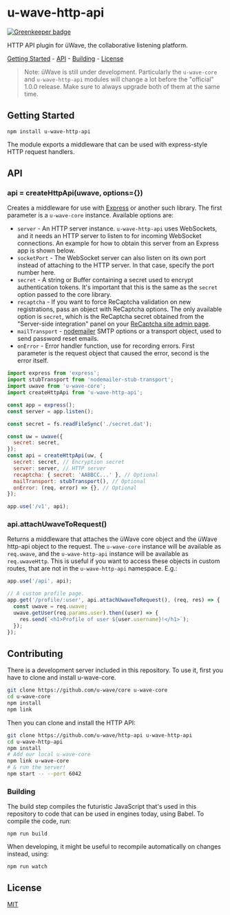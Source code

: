 # u-wave-http-api

[![Greenkeeper badge](https://badges.greenkeeper.io/u-wave/http-api.svg)](https://greenkeeper.io/)

HTTP API plugin for üWave, the collaborative listening platform.

[Getting Started](#getting-started) - [API](#api) - [Building](#contributing) -
[License](#license)

> Note: üWave is still under development. Particularly the `u-wave-core` and
> `u-wave-http-api` modules will change a lot before the "official" 1.0.0
> release. Make sure to always upgrade both of them at the same time.

## Getting Started

```
npm install u-wave-http-api
```

The module exports a middleware that can be used with express-style HTTP request
handlers.

## API

### api = createHttpApi(uwave, options={})

Creates a middleware for use with [Express][] or another such library. The first
parameter is a `u-wave-core` instance. Available options are:

 - `server` - An HTTP server instance. `u-wave-http-api` uses WebSockets, and it
   needs an HTTP server to listen to for incoming WebSocket connections. An
   example for how to obtain this server from an Express app is shown below.
 - `socketPort` - The WebSocket server can also listen on its own port instead
   of attaching to the HTTP server. In that case, specify the port number here.
 - `secret` - A string or Buffer containing a secret used to encrypt
   authentication tokens. It's important that this is the same as the `secret`
   option passed to the core library.
 - `recaptcha` - If you want to force ReCaptcha validation on new registrations,
   pass an object with ReCaptcha options. The only available option is `secret`,
   which is the ReCaptcha secret obtained from the "Server-side integration"
   panel on your [ReCaptcha site admin page][recaptcha].
 - `mailTransport` - [nodemailer](https://nodemailer.com) SMTP options or a
   transport object, used to send password reset emails.
 - `onError` - Error handler function, use for recording errors. First parameter
   is the request object that caused the error, second is the error itself.

```js
import express from 'express';
import stubTransport from 'nodemailer-stub-transport';
import uwave from 'u-wave-core';
import createHttpApi from 'u-wave-http-api';

const app = express();
const server = app.listen();

const secret = fs.readFileSync('./secret.dat');

const uw = uwave({
  secret: secret,
});
const api = createHttpApi(uw, {
  secret: secret, // Encryption secret
  server: server, // HTTP server
  recaptcha: { secret: 'AABBCC...' }, // Optional
  mailTransport: stubTransport(), // Optional
  onError: (req, error) => {}, // Optional
});

app.use('/v1', api);
```

### api.attachUwaveToRequest()

Returns a middleware that attaches the üWave core object and the üWave http-api
object to the request. The `u-wave-core` instance will be available as
`req.uwave`, and the `u-wave-http-api` instance will be available as
`req.uwaveHttp`. This is useful if you want to access these objects in custom
routes, that are not in the `u-wave-http-api` namespace. E.g.:

```js
app.use('/api', api);

// A custom profile page.
app.get('/profile/:user', api.attachUwaveToRequest(), (req, res) => {
  const uwave = req.uwave;
  uwave.getUser(req.params.user).then((user) => {
    res.send(`<h1>Profile of user ${user.username}!</h1>`);
  });
});
```

## Contributing

There is a development server included in this repository. To use it, first you
have to clone and install u-wave-core.

```bash
git clone https://github.com/u-wave/core u-wave-core
cd u-wave-core
npm install
npm link
```

Then you can clone and install the HTTP API:

```bash
git clone https://github.com/u-wave/http-api u-wave-http-api
cd u-wave-http-api
npm install
# Add our local u-wave-core
npm link u-wave-core
# & run the server!
npm start -- --port 6042
```

### Building

The build step compiles the futuristic JavaScript that's used in this repository
to code that can be used in engines today, using Babel. To compile the code,
run:

```
npm run build
```

When developing, it might be useful to recompile automatically on changes
instead, using:

```
npm run watch
```

## License

[MIT][]

[recaptcha]: https://www.google.com/recaptcha/admin#list
[Express]: https://expressjs.com

[MIT]: ./LICENSE
